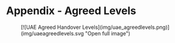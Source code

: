 # Appendix - Agreed Levels
<figure markdown>
[![UAE Agreed Handover Levels](img/uae_agreedlevels.png)](img/uaeagreedlevels.svg "Open full image")
</figure>